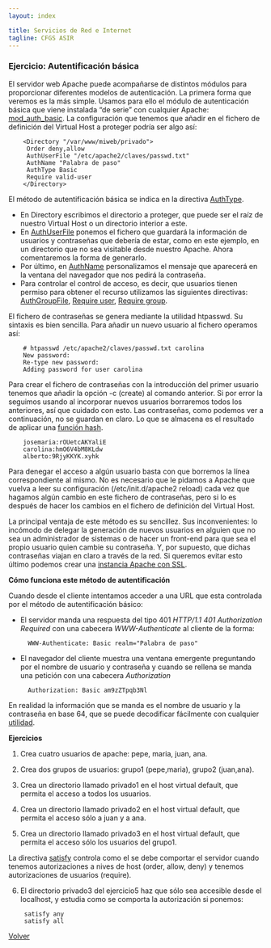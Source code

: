 ```yaml
---
layout: index

title: Servicios de Red e Internet
tagline: CFGS ASIR
---
```

### Ejercicio: Autentificación básica

El servidor web Apache puede acompañarse de distintos módulos para proporcionar diferentes modelos de autenticación.
La primera forma que veremos es la más simple. Usamos para ello el módulo de autenticación básica que viene instalada “de serie” con cualquier Apache: [mod_auth_basic](http://httpd.apache.org/docs/2.2/es/mod/mod_auth_basic.html). La configuración que tenemos que añadir en el fichero de definición del Virtual Host a proteger podría ser algo así:

        <Directory "/var/www/miweb/privado">
         Order deny,allow
         AuthUserFile "/etc/apache2/claves/passwd.txt"
         AuthName "Palabra de paso"
         AuthType Basic
         Require valid-user
        </Directory>

El método de autentificación básica se indica en la directiva [AuthType](http://httpd.apache.org/docs/2.2/es/mod/core.html#authtype).  

* En Directory escribimos el directorio a proteger, que puede ser el raíz de nuestro Virtual Host o un directorio interior a este. 
* En [AuthUserFile](http://httpd.apache.org/docs/2.2/es/mod/mod_authn_file.html#authuserfile) ponemos el fichero que guardará la información de usuarios y contraseñas que debería de estar, como en este ejemplo, en un directorio que no sea visitable desde nuestro Apache. Ahora comentaremos la forma de generarlo. 
* Por último, en [AuthName](http://httpd.apache.org/docs/2.2/es/mod/core.html#authname) personalizamos el mensaje que aparecerá en la ventana del navegador que nos pedirá la contraseña.
* Para controlar el control de acceso, es decir, que usuarios tienen permiso para obtener el recurso utilizamos las siguientes directivas: [AuthGroupFile](http://httpd.apache.org/docs/2.2/es/mod/mod_authz_groupfile.html#authgroupfile), [Require user](http://httpd.apache.org/docs/2.2/es/mod/core.html#require), [Require group](http://httpd.apache.org/docs/2.2/es/mod/core.html#require).

El fichero de contraseñas se genera mediante la utilidad htpasswd. Su sintaxis es bien sencilla. Para añadir un nuevo usuario al fichero operamos así:

        # htpasswd /etc/apache2/claves/passwd.txt carolina
        New password:
        Re-type new password:
        Adding password for user carolina

Para crear el fichero de contraseñas con la introducción del primer usuario tenemos que añadir la opción -c (create) al comando anterior. Si por error la seguimos usando al incorporar nuevos usuarios borraremos todos los anteriores, así que cuidado con esto. Las contraseñas, como podemos ver a continuación, no se guardan en claro. Lo que se almacena es el resultado de aplicar una [función hash](http://es.wikipedia.org/wiki/Hash).

        josemaria:rOUetcAKYaliE
        carolina:hmO6V4bM8KLdw
        alberto:9RjyKKYK.xyhk

Para denegar el acceso a algún usuario basta con que borremos la línea correspondiente al mismo. No es necesario que le pidamos a Apache que vuelva a leer su configuración (/etc/init.d/apache2 reload) cada vez que hagamos algún cambio en este fichero de contraseñas, pero si lo es después de hacer los cambios en el fichero de definición del Virtual Host.

 La principal ventaja de este método es su sencillez. Sus inconvenientes: lo incómodo de delegar la generación de nuevos usuarios en alguien que no sea un administrador de sistemas o de hacer un front-end para que sea el propio usuario quien cambie su contraseña. Y, por supuesto, que dichas contraseñas viajan en claro a través de la red. Si queremos evitar esto último podemos crear una [instancia Apache con SSL](http://blog.unlugarenelmundo.es/2008/09/23/chuletillas-y-viii-apache-2-con-ssl-en-debian/).

**Cómo funciona este método de autentificación**

Cuando desde el cliente intentamos acceder a una URL que esta controlada por el método de autentificación básico:

* El servidor manda una respuesta del tipo 401 *HTTP/1.1 401 Authorization Required* con  una cabecera *WWW-Authenticate* al cliente de la forma:

        WWW-Authenticate: Basic realm="Palabra de paso"

* El navegador del cliente muestra una ventana emergente preguntando por el nombre de usuario y contraseña y cuando se rellena se manda una petición con una cabecera *Authorization*

        Authorization: Basic am9zZTpqb3Nl

En realidad la información que se manda es el nombre de usuario y la contraseña en base 64, que se puede decodificar fácilmente con cualquier [utilidad](http://www.base64decode.org/).

**Ejercicios**

1) Crea cuatro  usuarios de apache: pepe, maria, juan, ana.

2) Crea dos grupos de usuarios: grupo1 (pepe,maria), grupo2 (juan,ana).

3) Crea un directorio llamado privado1 en el host virtual default, que permita el acceso a todos los usuarios.

4) Crea un directorio llamado privado2 en el host virtual default, que permita el acceso sólo a juan y a ana.

5) Crea un directorio llamado privado3 en el host virtual default, que permita el acceso sólo los usuarios del grupo1.

La directiva [satisfy](http://httpd.apache.org/docs/2.2/mod/core.html#satisfy) controla como el se debe comportar el servidor cuando tenemos autorizaciones a nives de host (order, allow, deny) y tenemos autorizaciones de usuarios (require).

6) El directorio privado3 del ejercicio5 haz que sólo sea accesible desde el localhost, y estudia como se comporta la autorización si ponemos:

        satisfy any
        satisfy all

[Volver](index)
